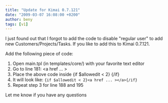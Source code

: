```yaml
---
title: "Update for Kimai 0.7.121"
date: "2009-03-07 16:08:00 +0200"
author: beny
tags: [v1]
---
```


I just found out that I forgot to add the code to disable "regular user" to add new Customers/Projects/Tasks.
If you like to add this to Kimai 0.7.121.

Add the following piece of code:

1. Open main.tpl (in templates/core/) with your favorite text editor
2. Go to line 181: <a href ... ></a>
3. Place the above code inside {if $allowedit < 2} {/if}
4. It will look like: `{if $allowedit < 2}<a href ... ></a>{/if}`
5. Repeat step 3 for line 188 and 195

Let me know if you have any questions 
